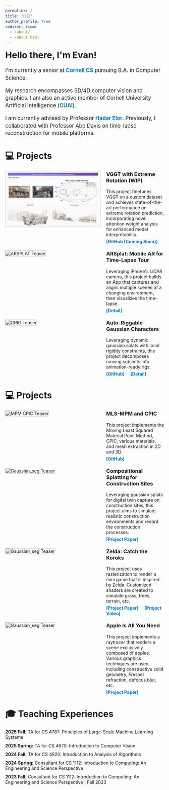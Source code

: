 ```yaml
---
permalink: /
title: "👋👋👋"
author_profile: true
redirect_from: 
  - /about/
  - /about.html
---
```


<!-- Page Title Styled Consistently with Other Headers -->
<h2 style="font-size: 2em; margin: 0 0 20px 0;">Hello there, I'm Evan!</h2>

<div class="about-section" style="margin: 20px 0; font-size: 1.2em; line-height: 1.4;">
  <p>I'm currently a senior at 
    <a href="https://www.cs.cornell.edu/" style="color: #007acc; text-decoration: none; font-weight: bold;">Cornell CS</a> pursuing B.A. in Computer Science. 
  </p>
  <p>My research encompasses 3D/4D computer vision and graphics. I am also an active member of Cornell University Artificial Intelligence 
    (<a href="https://cuai.github.io/" style="color: #007acc; text-decoration: none; font-weight: bold;">CUAI</a>).
  </p>
  <p>I am currently advised by Professor <a href="https://www.hadarelor.com/" style="color: #007acc; text-decoration: none; font-weight: bold;">Hadar Elor</a>. Previously, I collaborated with Professor Abe Davis on time-lapse reconstruction for mobile platforms.</p>
</div>

<!-- Projects Section with ID for navigation -->
<div id="projects" class="projects-section">
  <!-- Section Heading: Using similar style as Teaching Experiences -->
  <h2 style="font-size: 2em; margin-bottom: 20px;">💻 Projects</h2>

  <!-- Project 4 -->
  <div class="project-teaser" style="display: flex; align-items: flex-start; margin: 20px 0;">
    <!-- Left Column: Teaser Image -->
    <div class="teaser-image" style="flex: 0 0 300px;">
      <img src="/images/vggt.gif" alt="VGGT Teaser" style="width: 100%; border: 1px solid #ccc;">
    </div>
    <!-- Right Column: Short Description and Links -->
    <div class="teaser-description" style="flex: 1; padding-left: 20px;">
      <h3 style="margin-top: 0;">VGGT with Extreme Rotation (WIP)</h3>
      <p style="margin: 5px 0;">
        This project finetunes VGGT on a custom dataset and achieves state-of-the-art performance on extreme rotation prediction, incorporating novel attention weight analysis for enhanced model interpretability.
      </p>
      <!-- Links displayed side by side -->
      <a href="https://github.com/theREALevan/ComingSoon/" style="color: #007acc; text-decoration: none; font-weight: bold;">[GitHub (Coming Soon)]</a>
    </div>
  </div>

  <!-- Project 1 -->
  <div class="project-teaser" style="display: flex; align-items: flex-start; margin: 20px 0;">
    <!-- Left Column: Teaser Image -->
    <div class="teaser-image" style="flex: 0 0 300px;">
      <img src="/images/ARSplat.gif" alt="ARSPLAT Teaser" style="width: 100%; border: 1px solid #ccc;">
    </div>
    <!-- Right Column: Short Description and Links -->
    <div class="teaser-description" style="flex: 1; padding-left: 20px;">
      <!-- Title -->
      <h3 style="margin-top: 0;">ARSplat: Mobile AR for Time-Lapse Tour</h3>
      <!-- Credit line: only the label "Credit:" is bolded -->
      <!-- <p class="credit" style="margin: 5px 0; font-size: 0.9em; color: #666;">
        <strong>Credit:</strong> Evan Zhang,
        <a href="https://www.trannhan.com/" target="_blank" rel="noopener noreferrer" style="color: blue; text-decoration: underline;">Nhan Tran</a>,
        <a href="https://abedavis.com/" target="_blank" rel="noopener noreferrer" style="color: blue; text-decoration: underline;">Abe Davis</a>
      </p> -->
      <!-- Description -->
      <p style="margin: 5px 0;">
        Leveraging iPhone's LiDAR camera, this project builds an App that captures and aligns multiple scenes of a changing environment, then visualizes the time-lapse.
      </p>
      <!-- Links displayed side by side -->
      <!-- <a href="https://github.com/megatran/ARSplat/tree/evan/ARSplat" target="_blank" rel="noopener noreferrer" style="color: #007acc; text-decoration: none; font-weight: bold; margin-right: 15px;">[GitHub]</a> -->
      <a href="/projects/arsplat.html" style="color: #007acc; text-decoration: none; font-weight: bold;">[Detail]</a>
    </div>
  </div>
  
  <!-- Project 1 -->
  <div class="project-teaser" style="display: flex; align-items: flex-start; margin: 20px 0;">
    <!-- Left Column: Teaser Image -->
    <div class="teaser-image" style="flex: 0 0 300px;">
      <img src="/images/grig2.gif" alt="GRIG Teaser" style="width: 100%; border: 1px solid #ccc;">
    </div>
    <!-- Right Column: Short Description and Links -->
    <div class="teaser-description" style="flex: 1; padding-left: 20px;">
      <!-- Title -->
      <h3 style="margin-top: 0;">Auto-Riggable Gaussian Characters</h3>
      <!-- Credit line: only the label "Credit:" is bolded -->
      <!-- <p class="credit" style="margin: 5px 0; font-size: 0.9em; color: #666;">
        <strong>Credit:</strong> Evan Zhang,
        <a href="https://jolfss.github.io/" target="_blank" rel="noopener noreferrer" style="color: blue; text-decoration: underline;">Sean Brynjólfsson</a>,
        Justin Tien-Smith
      </p> -->
      <!-- Description -->
      <p style="margin: 5px 0;">
        Leveraging dynamic gaussian splats with local rigidity constraints, this project decomposes moving subjects into animation-ready rigs.
      </p>
      <!-- Links displayed side by side -->
      <a href="https://github.com/jolfss/grig" target="_blank" rel="noopener noreferrer" style="color: #007acc; text-decoration: none; font-weight: bold; margin-right: 15px;">[GitHub]</a>
      <a href="/projects/grig.html" style="color: #007acc; text-decoration: none; font-weight: bold;">[Detail]</a>
    </div>
  </div>

  <div id="projects" class="projects-section">
  <!-- Section Heading: Using similar style as Teaching Experiences -->
  <h2 style="font-size: 2em; margin-bottom: 20px;">💻 Projects</h2>

  <!-- Project 4 -->
  <div class="project-teaser" style="display: flex; align-items: flex-start; margin: 20px 0;">
    <!-- Left Column: Teaser Image -->
    <div class="teaser-image" style="flex: 0 0 300px;">
      <img src="/images/mpm-mls.gif" alt="MPM CPIC Teaser" style="width: 100%; border: 1px solid #ccc;">
    </div>
    <!-- Right Column: Short Description and Links -->
    <div class="teaser-description" style="flex: 1; padding-left: 20px;">
      <h3 style="margin-top: 0;">MLS-MPM and CPIC</h3>
      <p style="margin: 5px 0;">
        This project implements the Moving Least Squared Material Point Method, CPIC, various materials, and mesh extraction in 2D and 3D.
      </p>
      <!-- Links displayed side by side -->
      <a href="https://github.com/zzigak/MPM-MLS-CPIC" style="color: #007acc; text-decoration: none; font-weight: bold;">[GitHub]</a>
    </div>
  </div>

  <!-- Project 2 -->
  <div class="project-teaser" style="display: flex; align-items: flex-start; margin: 20px 0;">
    <!-- Left Column: Teaser Image -->
    <div class="teaser-image" style="flex: 0 0 300px;">
      <img src="/images/clickbait.png" alt="Gaussian_seg Teaser" style="width: 100%; border: 1px solid #ccc;">
    </div>
    <!-- Right Column: Short Description and Links -->
    <div class="teaser-description" style="flex: 1; padding-left: 20px;">
      <h3 style="margin-top: 0;">Compositional Splatting for Construction Sites</h3>
      <!-- <p class="credit" style="margin: 5px 0; font-size: 0.9em; color: #666;">
        <strong>Credit:</strong> Evan Zhang,
        <a href="https://jolfss.github.io/" target="_blank" rel="noopener noreferrer" style="color: blue; text-decoration: underline;">Sean Brynjólfsson</a>,
        Dyllan Hofflich,
        Natalie Leung,
        Danish Qureshi
      </p> -->
      <p style="margin: 5px 0;">
        Leveraging gaussian splats for digital twin capture on construction sites, this project aims to simulate realistic construction environments and record the construction processes.
      </p>
      <!-- Links displayed side by side -->
      <a href="files/SplatConstruction.pdf" target="_blank" rel="noopener noreferrer" style="color: #007acc; text-decoration: none; font-weight: bold; margin-right: 15px;">[Project Paper]</a>
    </div>
  </div>

  <!-- Project 3 -->
  <div class="project-teaser" style="display: flex; align-items: flex-start; margin: 20px 0;">
    <!-- Left Column: Teaser Image -->
    <div class="teaser-image" style="flex: 0 0 300px;">
      <img src="/images/TheOne .png" alt="Gaussian_seg Teaser" style="width: 100%; border: 1px solid #ccc;">
    </div>
    <!-- Right Column: Short Description and Links -->
    <div class="teaser-description" style="flex: 1; padding-left: 20px;">
      <h3 style="margin-top: 0;">Zelda: Catch the Koroks</h3>
      <!-- <p class="credit" style="margin: 5px 0; font-size: 0.9em; color: #666;">
        <strong>Credit:</strong> Evan Zhang,
        Ethan Lin,
        Justin Tien-Smith
      </p> -->
      <p style="margin: 5px 0;">
        This project uses rasterization to render a mini game that is inspired by Zelda. Customized shaders are created to simulate grass, trees, terrain, etc.
      </p>
      <!-- Links displayed side by side -->
      <a href="files/Zelda.pdf" target="_blank" rel="noopener noreferrer" style="color: #007acc; text-decoration: none; font-weight: bold; margin-right: 15px;">[Project Paper]</a>
      <a href="https://youtu.be/AhoNw9ofmpk" style="color: #007acc; text-decoration: none; font-weight: bold;">[Project Video]</a>
    </div>
  </div>

  <!-- Project 4 -->
  <div class="project-teaser" style="display: flex; align-items: flex-start; margin: 20px 0;">
    <!-- Left Column: Teaser Image -->
    <div class="teaser-image" style="flex: 0 0 300px;">
      <img src="/images/up.png" alt="Gaussian_seg Teaser" style="width: 100%; border: 1px solid #ccc;">
    </div>
    <!-- Right Column: Short Description and Links -->
    <div class="teaser-description" style="flex: 1; padding-left: 20px;">
      <h3 style="margin-top: 0;">Apple Is All You Need</h3>
      <!-- <p class="credit" style="margin: 5px 0; font-size: 0.9em; color: #666;">
        <strong>Credit:</strong> Evan Zhang,
        Taylor Wang
      </p> -->
      <p style="margin: 5px 0;">
        This project implements a raytracer that renders a scene exclusively composed of apples. Various graphics techniques are used including constructive solid geometry, Fresnel refraction, defocus blur, etc.
      </p>
      <!-- Links displayed side by side -->
      <a href="files/apple.pdf" target="_blank" rel="noopener noreferrer" style="color: #007acc; text-decoration: none; font-weight: bold; margin-right: 15px;">[Project Paper]</a>
    </div>
  </div>
</div>

<!-- Teaching Experiences Section with ID for navigation -->
<div id="teaching" class="teaching-experiences" style="margin: 40px 0;">
  <!-- Section Heading -->
  <h2 style="font-size: 2em; margin-bottom: 20px;">🎓 Teaching Experiences</h2>
  
  <!-- List of Experiences -->
  <ul style="list-style-type: none; padding: 0;">
    <li style="margin-bottom: 10px;">
        <strong>2025 Fall:</strong> TA for CS 4787: Principles of Large-Scale Machine Learning Systems
    </li>
    <li style="margin-bottom: 10px;">
      <strong>2025 Spring:</strong> TA for CS 4670: Introduction to Computer Vision
    </li>
    <li style="margin-bottom: 10px;">
      <strong>2024 Fall:</strong> TA for CS 4820: Introduction to Analysis of Algorithms
    </li>
    <li style="margin-bottom: 10px;">
      <strong>2024 Spring:</strong> Consultant for CS 1112: Introduction to Computing: An Engineering and Science Perspective
    </li>
    <li style="margin-bottom: 10px;">
      <strong>2023 Fall:</strong> Consultant for CS 1112: Introduction to Computing: An Engineering and Science Perspective | Fall 2023
    </li>
  </ul>
</div>
